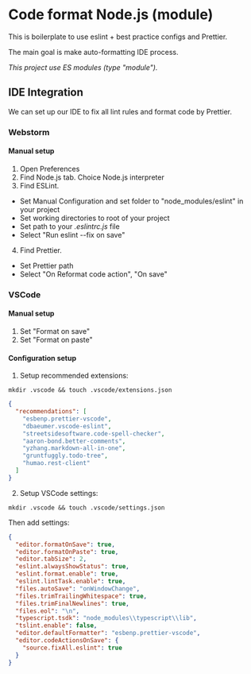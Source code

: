 # Code format Node.js (module)

This is boilerplate to use eslint + best practice configs and Prettier.

The main goal is make auto-formatting IDE process.

_This project use ES modules (type "module")._

## IDE Integration

We can set up our IDE to fix all lint rules and format code by Prettier.

### Webstorm

#### Manual setup

1. Open Preferences
2. Find Node.js tab. Choice Node.js interpreter
3. Find ESLint.

- Set Manual Configuration and set folder to "node_modules/eslint" in your project
- Set working directories to root of your project
- Set path to your _.eslintrc.js_ file
- Select "Run eslint --fix on save"

4. Find Prettier.

- Set Prettier path
- Select "On Reformat code action", "On save"

### VSCode

#### Manual setup

1. Set "Format on save"
2. Set "Format on paste"

#### Configuration setup

1. Setup recommended extensions:

```shell
mkdir .vscode && touch .vscode/extensions.json
```

```json
{
  "recommendations": [
    "esbenp.prettier-vscode",
    "dbaeumer.vscode-eslint",
    "streetsidesoftware.code-spell-checker",
    "aaron-bond.better-comments",
    "yzhang.markdown-all-in-one",
    "gruntfuggly.todo-tree",
    "humao.rest-client"
  ]
}
```

2. Setup VSCode settings:

```shell
mkdir .vscode && touch .vscode/settings.json
```

Then add settings:

```json
{
  "editor.formatOnSave": true,
  "editor.formatOnPaste": true,
  "editor.tabSize": 2,
  "eslint.alwaysShowStatus": true,
  "eslint.format.enable": true,
  "eslint.lintTask.enable": true,
  "files.autoSave": "onWindowChange",
  "files.trimTrailingWhitespace": true,
  "files.trimFinalNewlines": true,
  "files.eol": "\n",
  "typescript.tsdk": "node_modules\\typescript\\lib",
  "tslint.enable": false,
  "editor.defaultFormatter": "esbenp.prettier-vscode",
  "editor.codeActionsOnSave": {
    "source.fixAll.eslint": true
  }
}
```
